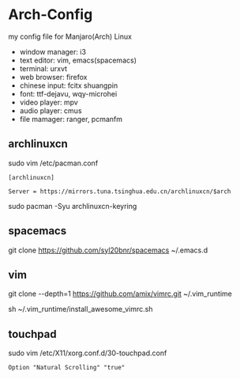 # Arch-Config

my config file for Manjaro(Arch) Linux 

- window manager: i3
- text editor: vim, emacs(spacemacs)
- terminal: urxvt
- web browser: firefox
- chinese input: fcitx shuangpin
- font: ttf-dejavu, wqy-microhei
- video player: mpv
- audio player: cmus
- file mamager: ranger, pcmanfm

## archlinuxcn

sudo vim /etc/pacman.conf

```
[archlinuxcn]

Server = https://mirrors.tuna.tsinghua.edu.cn/archlinuxcn/$arch
```

sudo pacman -Syu archlinuxcn-keyring

## spacemacs

git clone https://github.com/syl20bnr/spacemacs ~/.emacs.d


## vim

git clone --depth=1 https://github.com/amix/vimrc.git ~/.vim_runtime

sh ~/.vim_runtime/install_awesome_vimrc.sh

## touchpad

sudo vim /etc/X11/xorg.conf.d/30-touchpad.conf

```
Option "Natural Scrolling" "true"
```
